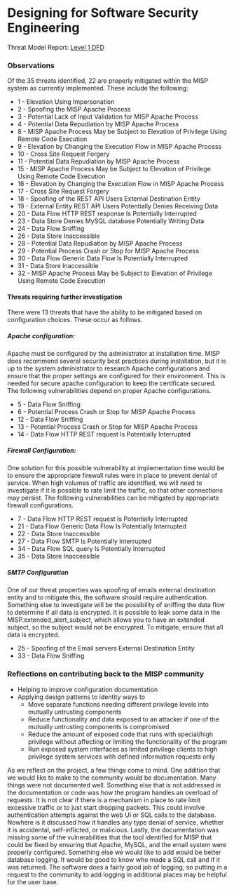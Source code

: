 # Designing for Software Security Engineering

Threat Model Report: [Level 1 DFD](http://htmlpreview.github.io/?https://github.com/team-assure/Semester-Project/blob/master/Design/Level_1.htm)

### Observations

Of the 35 threats identified, 22 are properly mitigated within the MISP system as currently implemented.  These include the following:
* 1 - Elevation Using Impersonation
* 2 - Spoofing the MISP Apache Process
* 3 - Potential Lack of Input Validation for MISP Apache Process
* 4 - Potential Data Repudiation by MISP Apache Process
* 8 - MISP Apache Process May be Subject to Elevation of Privilege Using Remote Code Execution
* 9 - Elevation by Changing the Execution Flow in MISP Apache Process
* 10 - Cross Site Request Forgery
* 11 - Potential Data Repudiation by MISP Apache Process
* 15 - MISP Apache Process May be Subject to Elevation of Privilege Using Remote Code Execution
* 16 - Elevation by Changing the Execution Flow in MISP Apache Process
* 17 - Cross Site Request Forgery
* 18 - Spoofing of the REST API Users External Destination Entity
* 19 - External Entity REST API Users Potentially Denies Receiving Data
* 20 - Data Flow HTTP REST response Is Potentially Interrupted
* 23 - Data Store Denies MySQL database Potentially Writing Data
* 24 - Data Flow Sniffing
* 26 - Data Store Inaccessible
* 28 - Potential Data Repudiation by MISP Apache Process
* 29 - Potential Process Crash or Stop for MISP Apache Process
* 30 - Data Flow Generic Data Flow Is Potentially Interrupted
* 31 - Data Store Inaccessible
* 32 - MISP Apache Process May be Subject to Elevation of Privilege Using Remote Code Execution

#### Threats requiring further investigation

There were 13 threats that have the ability to be mitigated based on configuration choices.  These occur as follows.
##### Apache configuration:
Apache must be configured by the administrator at installation time.  MISP does recommend several security best practices during installation, but it is up to the system administrator to research Apache configurations and ensure that the proper settings are configured for their environment.   This is needed for secure apache configuration to keep the certificate secured. The following vulnerabilities depend on proper Apache configurations.
  * 5 - Data Flow Sniffing
  * 6 - Potential Process Crash or Stop for MISP Apache Process
  * 12 - Data Flow Sniffing
  * 13 - Potential Process Crash or Stop for MISP Apache Process
  * 14 - Data Flow HTTP REST request Is Potentially Interrupted

##### Firewall Configuration:
One solution for this possible vulnerability at implementation time would be to ensure the appropriate firewall rules were in place to prevent denial of service.  When high volumes of traffic are identified, we will need to investigate if it is possible to rate limit the traffic, so that other connections may persist.  The following vulnerabilities can be mitigated by appropriate firewall configurations.
  * 7 - Data Flow HTTP REST request Is Potentially Interrupted
  * 21 - Data Flow Generic Data Flow Is Potentially Interrupted
  * 22 - Data Store Inaccessible
  * 27 - Data Flow SMTP Is Potentially Interrupted
  * 34 - Data Flow SQL query Is Potentially Interrupted
  * 35 - Data Store Inaccessible

##### SMTP Configuration
One of our threat properties was spoofing of emails external destination entity and to mitigate this, the software should require authentication.  Something else to investigate will be the possibility of sniffing the data flow to determine if all data is encrypted.  It is possible to leak some data in the MISP.extended_alert_subject, which allows you to have an extended subject, so the subject would not be encrypted. To mitigate, ensure that all data is encrypted.
  * 25 - Spoofing of the Email servers External Destination Entity
  * 33 - Data Flow Sniffing

### Reflections on contributing back to the MISP community
*  Helping to improve configuration documentation
*  Applying design patterns to identity ways to
   * Move separate functions needing different privilege levels into mutually untrusting components
   * Reduce functionality and data exposed to an attacker if one of the mutually untrusting components is compromised
   * Reduce the amount of exposed code that runs with special/high privilege without affecting or limiting the functionality of the program
   * Run exposed system interfaces as limited privilege clients to high privilege system services with defined information requests only

As we reflect on the project, a few things come to mind.  One addition that we would like to make to the community would be documentation.  Many things were not documented well.  Something else that is not addressed in the documentation or code was how the program handles an overload of requests.  It is not clear if there is a mechanism in place to rate limit excessive traffic or to just start dropping packets.  This could involve authentication attempts against the web UI or SQL calls to the database.  Nowhere is it discussed how it handles any type denial of service, whether it is accidental, self-inflicted, or malicious.  Lastly, the documentation was missing some of the vulnerabilities that the tool identified for MISP that could be fixed by ensuring that Apache, MySQL, and the email system were properly configured.  Something else we would like to add would be better database logging.  It would be good to know who made a SQL call and if it was returned.  The software does a fairly good job of logging, so putting in a request to the community to add logging in additional places may be helpful for the user base.
